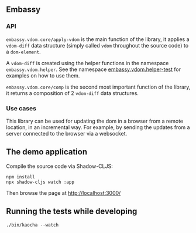 ## Embassy

### API

`embassy.vdom.core/apply-vdom` is the main function of the library, it applies a `vdom-diff`
data structure  (simply called `vdom` throughout the source code) to a `dom-element`.

A `vdom-diff` is created using the helper functions in the namespace `embassy.vdom.helper`.
See the namespace [embassy.vdom.helper-test](test/embassy/vdom/helper_test.cljc) for examples on how to use them.

`embassy.vdom.core/comp` is the second most important function of the library, it returns
a composition of 2 `vdom-diff` data structures.

### Use cases

This library can be used for updating the dom in a browser from a remote location,
in an incremental way. For example, by sending the updates from a server connected
to the browser via a websocket.

## The demo application

Compile the source code via Shadow-CLJS:

```shell
npm install
npx shadow-cljs watch :app
```

Then browse the page at [http://localhost:3000/](http://localhost:3000/)

## Running the tests while developing

```shell
./bin/kaocha --watch
```
